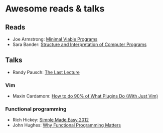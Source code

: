 # Awesome reads & talks 

## Reads

- Joe Armstrong: [Minimal Viable Programs](https://joearms.github.io/#2014-06-25%20Minimal%20Viable%20Programs)
- Sara Bander: [Structure and Interpretation of Computer Programs](http://sarabander.github.io/sicp/)

## Talks

- Randy Pausch: [The Last Lecture](https://www.youtube.com/watch?v=j7zzQpvoYcQ)

### Vim

- Maxin Cardamom: [How to do 90% of What Plugins Do (With Just Vim)](https://www.youtube.com/watch?v=XA2WjJbmmoM)

### Functional programming

- Rich Hickey: [Simple Made Easy 2012](https://www.youtube.com/watch?v=oytL881p-nQ)
- John Hughes: [Why Functional Programming Matters](https://www.youtube.com/watch?v=XrNdvWqxBvA)

